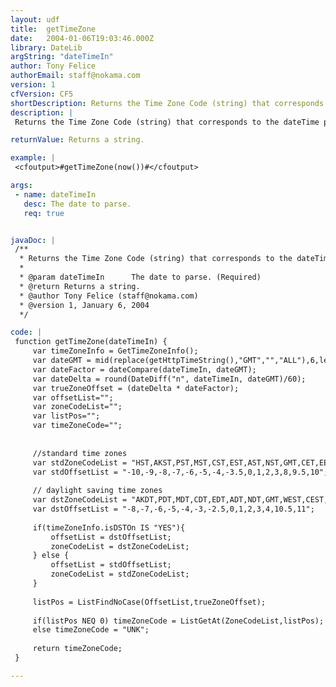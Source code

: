 ```yaml
---
layout: udf
title:  getTimeZone
date:   2004-01-06T19:03:46.000Z
library: DateLib
argString: "dateTimeIn"
author: Tony Felice
authorEmail: staff@nokama.com
version: 1
cfVersion: CF5
shortDescription: Returns the Time Zone Code (string) that corresponds to the dateTime passed in.
description: |
 Returns the Time Zone Code (string) that corresponds to the dateTime passed in.  Will return 'UNK' if the dateTime passed in does not match the set of time zones.

returnValue: Returns a string.

example: |
 <cfoutput>#getTimeZone(now())#</cfoutput>

args:
 - name: dateTimeIn
   desc: The date to parse.
   req: true


javaDoc: |
 /**
  * Returns the Time Zone Code (string) that corresponds to the dateTime passed in.
  * 
  * @param dateTimeIn      The date to parse. (Required)
  * @return Returns a string. 
  * @author Tony Felice (staff@nokama.com) 
  * @version 1, January 6, 2004 
  */

code: |
 function getTimeZone(dateTimeIn) {
     var timeZoneInfo = GetTimeZoneInfo();
     var dateGMT = mid(replace(getHttpTimeString(),"GMT","","ALL"),6,len(replace(getHttpTimeString(),"GMT","","ALL")));
     var dateFactor = dateCompare(dateTimeIn, dateGMT);
     var dateDelta = round(DateDiff("n", dateTimeIn, dateGMT)/60);
     var trueZoneOffset = (dateDelta * dateFactor);
     var offsetList="";
     var zoneCodeList="";
     var listPos="";
     var timeZoneCode="";
     
     
     //standard time zones
     var stdZoneCodeList = "HST,AKST,PST,MST,CST,EST,AST,NST,GMT,CET,EET,MSK,AWST,ACST,AEST";
     var stdOffsetList = "-10,-9,-8,-7,-6,-5,-4,-3.5,0,1,2,3,8,9.5,10";
     
     // daylight saving time zones
     var dstZoneCodeList = "AKDT,PDT,MDT,CDT,EDT,ADT,NDT,GMT,WEST,CEST,EEST,MSD,ACDT,AEDT";
     var dstOffsetList = "-8,-7,-6,-5,-4,-3,-2.5,0,1,2,3,4,10.5,11";
     
     if(timeZoneInfo.isDSTOn IS "YES"){
         offsetList = dstOffsetList;
         zoneCodeList = dstZoneCodeList;
     } else {
         offsetList = stdOffsetList;
         zoneCodeList = stdZoneCodeList;
     }
     
     listPos = ListFindNoCase(OffsetList,trueZoneOffset);
     
     if(listPos NEQ 0) timeZoneCode = ListGetAt(ZoneCodeList,listPos); 
     else timeZoneCode = "UNK";
     
     return timeZoneCode;
 }

---
```


